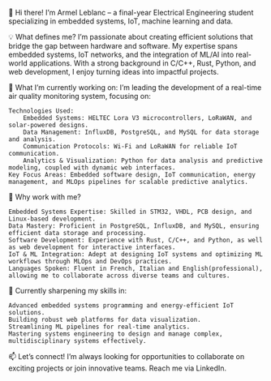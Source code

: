 👋 Hi there! I’m Armel Leblanc – a final-year Electrical Engineering student specializing in embedded systems, IoT, machine learning and data.

💡 What defines me? I’m passionate about creating efficient solutions that bridge the gap between hardware and software. My expertise spans embedded systems, IoT networks, and the integration of ML/AI into
real-world applications. With a strong background in C/C++, Rust, Python, and web development, I enjoy turning ideas into impactful projects.

🌟 What I’m currently working on:
I’m leading the development of a real-time air quality monitoring system, focusing on:

    Technologies Used:
        Embedded Systems: HELTEC Lora V3 microcontrollers, LoRaWAN, and solar-powered designs.
        Data Management: InfluxDB, PostgreSQL, and MySQL for data storage and analysis.
        Communication Protocols: Wi-Fi and LoRaWAN for reliable IoT communication.
        Analytics & Visualization: Python for data analysis and predictive modeling, coupled with dynamic web interfaces.
    Key Focus Areas: Embedded software design, IoT communication, energy management, and MLOps pipelines for scalable predictive analytics.

🤝 Why work with me?

    Embedded Systems Expertise: Skilled in STM32, VHDL, PCB design, and Linux-based development.
    Data Mastery: Proficient in PostgreSQL, InfluxDB, and MySQL, ensuring efficient data storage and processing.
    Software Development: Experience with Rust, C/C++, and Python, as well as web development for interactive interfaces.
    IoT & ML Integration: Adept at designing IoT systems and optimizing ML workflows through MLOps and DevOps practices.
    Languages Spoken: Fluent in French, Italian and English(professional), allowing me to collaborate across diverse teams and cultures.

🌱 Currently sharpening my skills in:

    Advanced embedded systems programming and energy-efficient IoT solutions.
    Building robust web platforms for data visualization.
    Streamlining ML pipelines for real-time analytics.
    Mastering systems engineering to design and manage complex, multidisciplinary systems effectively.

📫 Let’s connect! I’m always looking for opportunities to collaborate on exciting projects or join innovative teams. Reach me via LinkedIn.


